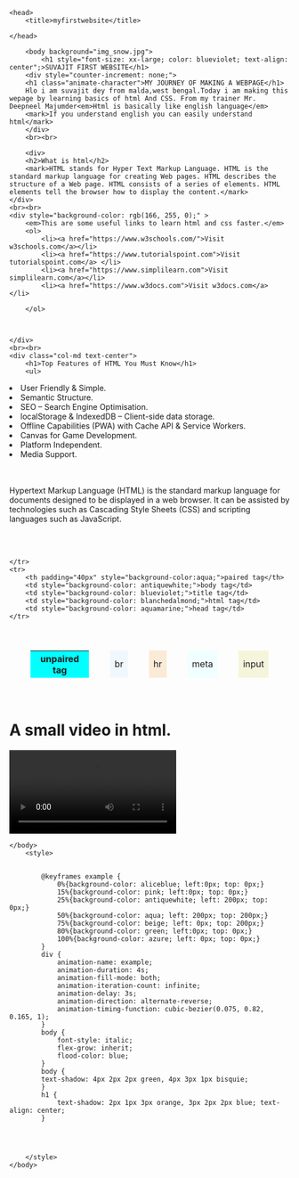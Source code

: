 
<!DOCTYPE html>
<html lang="eng">
    
    <head>
        <title>myfirstwebsite</title>
        
    </head>
    
        <body background="img_snow.jpg">
            <h1 style="font-size: xx-large; color: blueviolet; text-align: center";>SUVAJIT FIRST WEBSITE</h1> 
        <div style="counter-increment: none;">
        <h1 class="animate-character">MY JOURNEY OF MAKING A WEBPAGE</h1>
        Hlo i am suvajit dey from malda,west bengal.Today i am making this wepage by learning basics of html And CSS. From my trainer Mr. Deepneel Majumder<em>Html is basically like english language</em>
        <mark>If you understand english you can easily understand html</mark>
        </div>
        <br><br>
    
        <div>
        <h2>What is html</h2>
        <mark>HTML stands for Hyper Text Markup Language. HTML is the standard markup language for creating Web pages. HTML describes the structure of a Web page. HTML consists of a series of elements. HTML elements tell the browser how to display the content.</mark>
    </div>
    <br><br>
    <div style="background-color: rgb(166, 255, 0);" >
        <em>This are some useful links to learn html and css faster.</em>
        <ol>
            <li><a href="https://www.w3schools.com/">Visit w3schools.com</a></li>
            <li><a href="https://www.tutorialspoint.com">Visit tutorialspoint.com</a> </li>
            <li><a href="https://www.simplilearn.com">Visit simplilearn.com</a></li>
            <li><a href="https://www.w3docs.com">Visit w3docs.com</a> </li>
                                                            
        </ol>
    
    
    
    </div>
    <br><br>
    <div class="col-md text-center">
        <h1>Top Features of HTML You Must Know</h1>
        <ul>
<li>User Friendly & Simple.</li>
<li>Semantic Structure.</li>
<li>SEO – Search Engine Optimisation.</li>
<li>localStorage & IndexedDB – Client-side data storage.</li>
<li>Offline Capabilities (PWA) with Cache API & Service Workers.</li>
<li>Canvas for Game Development.</li>
<li>Platform Independent.</li>
<li>Media Support.</li>
</ul>
    </div>
    <br><br>
    <div>
    <p>Hypertext Markup Language (HTML) is the standard markup language for documents designed to be displayed in a web browser. It can be assisted by technologies such as Cascading Style Sheets (CSS) and scripting languages such as JavaScript.</p>
<br><br>
<table cellspacing="38px" padding="40px" style= "position: relative; column-span: initial; -ms-grid-row-align: center; border-collapse: separate; color-interpolation-filters: linearRGB;">
    <tr>
        <th padding="40px" style="background-color: aqua;">unpaired tag</th>
        <td style="background-color: aliceblue;">br</td>
        <td style="background-color: antiquewhite;">hr</td>
        <td style="background-color: azure;">meta</td>
        <td style="background-color: beige;">input</td>

    </tr>
    <tr>
        <th padding="40px" style="background-color:aqua;">paired tag</th>
        <td style="background-color: antiquewhite;">body tag</td>
        <td style="background-color: blueviolet;">title tag</td>
        <td style="background-color: blanchedalmond;">html tag</td>
        <td style="background-color: aquamarine;">head tag</td>
    </tr>
</table>
<h1>A small video in html.</h1>
<video controls="controls">
    <source src="htmlpro.mp4.mp4" type="video/mp4">
</video>
        
    </body>
        <style>
            
            
            @keyframes example {
                0%{background-color: aliceblue; left:0px; top: 0px;}
                15%{background-color: pink; left:0px; top: 0px;}
                25%{background-color: antiquewhite; left: 200px; top: 0px;}
                50%{background-color: aqua; left: 200px; top: 200px;}
                75%{background-color: beige; left: 0px; top: 200px;}
                80%{background-color: green; left:0px; top: 0px;}
                100%{background-color: azure; left: 0px; top: 0px;}
            }
            div {
                animation-name: example;
                animation-duration: 4s;
                animation-fill-mode: both;
                animation-iteration-count: infinite;
                animation-delay: 3s;
                animation-direction: alternate-reverse;
                animation-timing-function: cubic-bezier(0.075, 0.82, 0.165, 1);
            }
            body {
                font-style: italic;
                flex-grow: inherit;
                flood-color: blue;
            }
            body {
			text-shadow: 4px 2px 2px green, 4px 3px 1px bisquie; 
			}
            h1 {
                text-shadow: 2px 1px 3px orange, 3px 2px 2px blue; text-align: center;
            }
            
           


        </style>
    </body>
</html>
